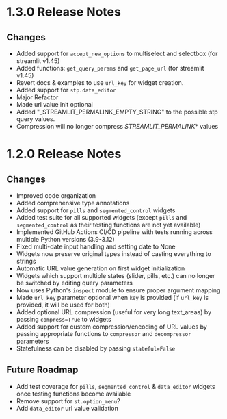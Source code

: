 # 1.3.0 Release Notes

## Changes
- Added support for `accept_new_options` to multiselect and selectbox (for streamlit v1.45)
- Added functions: `get_query_params` and `get_page_url` (for streamlit v1.45)
- Revert docs & examples to use `url_key` for widget creation.
- Added support for `stp.data_editor`
- Major Refactor
- Made url value init optional
- Added "_STREAMLIT_PERMALINK_EMPTY_STRING" to the possible stp query values. 
- Compression will no longer compress _STREAMLIT_PERMALINK_* values

# 1.2.0 Release Notes

## Changes
- Improved code organization
- Added comprehensive type annotations
- Added support for `pills` and `segmented_control` widgets
- Added test suite for all supported widgets (except `pills` and `segmented_control` as their testing functions are not yet available)
- Implemented GitHub Actions CI/CD pipeline with tests running across multiple Python versions (3.9-3.12)
- Fixed multi-date input handling and setting date to None
- Widgets now preserve original types instead of casting everything to strings
- Automatic URL value generation on first widget initialization
- Widgets which support multiple states (slider, pills, etc.) can no longer be switched by editing query parameters
- Now uses Python's `inspect` module to ensure proper argument mapping
- Made `url_key` parameter optional when `key` is provided (if `url_key` is provided, it will be used for both)
- Added optional URL compression (useful for very long text_areas) by passing `compress=True` to widgets
- Added support for custom compression/encoding of URL values by passing appropriate functions to `compressor` and `decompressor` parameters
- Statefulness can be disabled by passing `stateful=False`

## Future Roadmap
- Add test coverage for `pills`, `segmented_control` & `data_editor` widgets once testing functions become available
- Remove support for `st.option_menu`?
- Add `data_editor` url value validation

